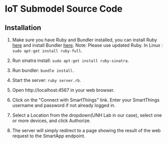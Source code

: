 # IoT Submodel Source Code

## Installation

1. Make sure you have Ruby and Bundler installed, you can install Ruby  [here](https://www.ruby-lang.org/en/documentation/installation/) and install Bundler [here](http://bundler.io/).
    Note: Please use updated Ruby. In Linux :  `sudo apt-get install ruby-full`.
    
2. Run sinatra install: `sudo apt-get install ruby-sinatra`.

3. Run bundler: `bundle install`.

4. Start the server: `ruby server.rb`.

5. Open http://localhost:4567 in your web browser.

6. Click on the "Connect with SmartThings" link. Enter your SmartThings username and password if not already logged in.

7. Select a Location from the dropdown(UNH Lab in our case), select one or more devices, and click Authorize.

8. The server will simply redirect to a page showing the result of the web request to the SmartApp endpoint.
